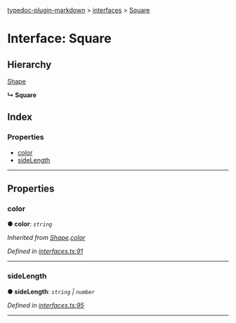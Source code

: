 [typedoc-plugin-markdown](../README.md) > [interfaces](../modules/interfaces.md) > [Square](../interfaces/interfaces.square.md)

# Interface: Square

## Hierarchy

 [Shape](interfaces.shape.md)

**↳ Square**

## Index

### Properties

* [color](interfaces.square.md#markdown-header-color)
* [sideLength](interfaces.square.md#markdown-header-sideLength)

---

## Properties

###  color

**● color**: *`string`*

*Inherited from [Shape](interfaces.shape.md).[color](interfaces.shape.md#markdown-header-color)*

*Defined in [interfaces.ts:91](https://bitbucket.org/owner/repository_name/src/master/interfaces.ts?fileviewer&amp;#x3D;file-view-default#interfaces.ts-91)*

___

###  sideLength

**● sideLength**: *`string` | `number`*

*Defined in [interfaces.ts:95](https://bitbucket.org/owner/repository_name/src/master/interfaces.ts?fileviewer&amp;#x3D;file-view-default#interfaces.ts-95)*

___

